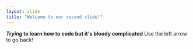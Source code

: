 ```yaml
---
layout: slide
title: "Welcome to our second slide!"
---
```

__*Trying* to learn how to code but it's bloody complicated__
Use the left arrow to go back!
